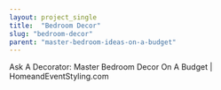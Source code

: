 ```yaml
---
layout: project_single
title:  "Bedroom Decor"
slug: "bedroom-decor"
parent: "master-bedroom-ideas-on-a-budget"
---
```

Ask A Decorator: Master Bedroom Decor On A Budget | HomeandEventStyling.com